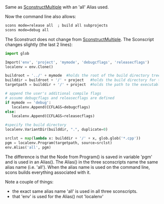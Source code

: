 
Same as [SconstructMultiple](SconstructMultiple) with an 'all' Alias used. 

Now the command line also allows: 
```txt
scons mode=release all  ; build all subprojects
scons mode=debug all
```
The Sconstruct does not change from [SconstructMultiple](SconstructMultiple). The Sconscript changes slightly (the last 2 lines): 
```python
import glob

Import('env', 'project', 'mymode', 'debugcflags', 'releasecflags')
localenv = env.Clone()

buildroot = '../' + mymode  #holds the root of the build directory tree
builddir = buildroot + '/' + project   #holds the build directory for this project
targetpath = builddir + '/' + project  #holds the path to the executable in the build directory

# append the user's additional compile flags
# assume debugcflags and releasecflags are defined
if mymode == 'debug':
   localenv.Append(CCFLAGS=debugcflags)
else:
   localenv.Append(CCFLAGS=releasecflags)

#specify the build directory
localenv.VariantDir(builddir, ".", duplicate=0)

srclst = map(lambda x: builddir + '/' + x, glob.glob('*.cpp'))
pgm = localenv.Program(targetpath, source=srclst)
env.Alias('all', pgm)
```
The difference is that the Node from Program() is saved in variable 'pgm' and is used in an Alias(). The Alias() in the three sconscripts name the same alias name (i.e. 'all'). When the alias name is used on the command line, scons builds everything associated with it. 

Note a couple of things: 

* the exact same alias name 'all' is used in all three sconscripts. 
* that 'env' is used for the Alias() not 'localenv' 

